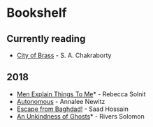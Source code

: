 # Bookshelf

## Currently reading
* [City of Brass](https://www.amazon.com/City-Brass-Novel-Daevabad-Trilogy/dp/0062678108) - S. A. Chakraborty

## 2018
* [Men Explain Things To Me](https://www.amazon.com/Men-Explain-Things-Rebecca-Solnit/dp/1608464660)* - Rebecca Solnit
* [Autonomous](https://www.amazon.com/Autonomous-Novel-Annalee-Newitz/dp/0765392070) - Annalee Newitz
* [Escape from Baghdad!](https://www.amazon.com/Escape-Baghdad-Saad-Hossain/dp/1939419247/ref=sr_1_1) - Saad Hossain
* [An Unkindness of Ghosts](https://www.amazon.com/Unkindness-Ghosts-Rivers-Solomon/dp/1617755885)* - Rivers Solomon
